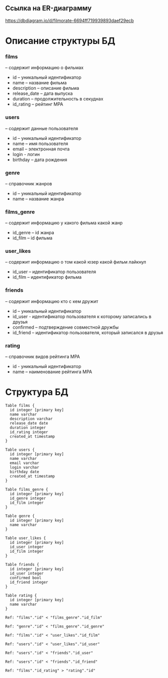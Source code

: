 ## Ссылка на ER-диаграмму

https://dbdiagram.io/d/filmorate-6694ff719939893daef29ecb

# Описание структуры БД

### films

– содержит информацию о фильмах

- id – уникальный идентификатор
- name – название фильма
- description – описание фильма
- release_date – дата выпуска
- duration – продолжительность в секуднах
- id_rating – рейтинг МРА

### users

– содержит данные пользователя

- id – уникальный идентификатор
- name – имя пользователя
- email – электронная почта
- login - логин
- birthday – дата рождения

### genre

– справочник жанров

- id – уникальный идентификатор
- name – название жанра

### films_genre

– содержит информацию у какого фильма какой жанр

- id_genre – id жанра
- id_film – id фильма

### user_likes

– содержит информацию о том какой юзер какой фильм лайкнул

- id_user – идентификатор пользователя
- id_film – идентификатор фильма

### friends

– содержит информацию кто с кем дружит

- id – уникальный идентификатор
- id_user - идентификатор пользователя к которому записались в друзья
- confirmed – подтверждение совместной дружбы
- id_friend – идентификатор пользователя, который записался в друзья

### rating

– справочник видов рейтинга МРА

- id - уникальный идентификатор
- name – наименование рейтинга МРА

# Структура БД

```
Table films {
  id integer [primary key]
  name varchar
  description varchar
  release_date date
  duration integer
  id_rating integer
  created_at timestamp 
}

Table users {
  id integer [primary key]
  name varchar
  email varchar
  login varchar
  birthday date
  created_at timestamp
}

Table films_genre {
  id integer [primary key]
  id_genre integer
  id_film integer
}

Table genre {
  id integer [primary key]
  name varchar
}

Table user_likes {
  id integer [primary key]
  id_user integer
  id_film integer
}

Table friends {
  id integer [primary key]
  id_user integer
  confirmed bool
  id_friend integer 
}

Table rating {
  id integer [primary key]
  name varchar
}

Ref: "films"."id" < "films_genre"."id_film"

Ref: "genre"."id" < "films_genre"."id_genre"

Ref: "films"."id" < "user_likes"."id_film"

Ref: "users"."id" < "user_likes"."id_user"

Ref: "users"."id" < "friends"."id_user"

Ref: "users"."id" < "friends"."id_friend"

Ref: "films"."id_rating" > "rating"."id"
```
